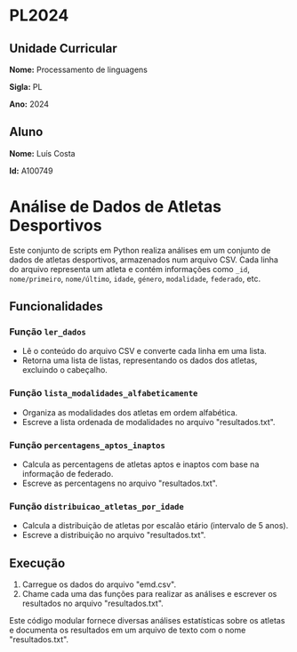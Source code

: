 # PL2024

## Unidade Curricular

**Nome:** Processamento de linguagens

**Sigla:** PL

**Ano:** 2024

## Aluno

**Nome:** Luís Costa

**Id:** A100749


# Análise de Dados de Atletas Desportivos

Este conjunto de scripts em Python realiza análises em um conjunto de dados de atletas desportivos, armazenados num arquivo CSV. Cada linha do arquivo representa um atleta e contém informações como `_id`, `nome/primeiro`, `nome/último`, `idade`, `género`, `modalidade`, `federado`, etc.

## Funcionalidades

### Função `ler_dados`

- Lê o conteúdo do arquivo CSV e converte cada linha em uma lista.
- Retorna uma lista de listas, representando os dados dos atletas, excluindo o cabeçalho.

### Função `lista_modalidades_alfabeticamente`

- Organiza as modalidades dos atletas em ordem alfabética.
- Escreve a lista ordenada de modalidades no arquivo "resultados.txt".

### Função `percentagens_aptos_inaptos`

- Calcula as percentagens de atletas aptos e inaptos com base na informação de federado.
- Escreve as percentagens no arquivo "resultados.txt".

### Função `distribuicao_atletas_por_idade`

- Calcula a distribuição de atletas por escalão etário (intervalo de 5 anos).
- Escreve a distribuição no arquivo "resultados.txt".

## Execução

1. Carregue os dados do arquivo "emd.csv".
2. Chame cada uma das funções para realizar as análises e escrever os resultados no arquivo "resultados.txt".

Este código modular fornece diversas análises estatísticas sobre os atletas e documenta os resultados em um arquivo de texto com o nome "resultados.txt".
